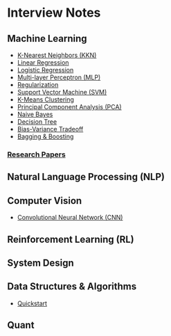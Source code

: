 # Interview Notes

## Machine Learning
- [K-Nearest Neighbors (KKN)](https://github.com/alextongdo/interview-notes/blob/main/machine-learning.md#k-nearest-neigbors-knn)
- [Linear Regression](https://github.com/alextongdo/interview-notes/blob/main/machine-learning.md#linear-regression)
- [Logistic Regression](https://github.com/alextongdo/interview-notes/blob/main/machine-learning.md#logistic-regression)
- [Multi-layer Perceptron (MLP)](https://github.com/alextongdo/interview-notes/blob/main/machine-learning.md#multi-layer-perceptron-mlp)
- [Regularization](https://github.com/alextongdo/interview-notes/blob/main/machine-learning.md#regularization)
- [Support Vector Machine (SVM)](https://github.com/alextongdo/interview-notes/blob/main/machine-learning.md#support-vector-machine-svm)
- [K-Means Clustering](https://github.com/alextongdo/interview-notes/blob/main/machine-learning.md#k-means-clustering)
- [Principal Component Analysis (PCA)](https://github.com/alextongdo/interview-notes/blob/main/machine-learning.md#principal-component-analysis-pca)
- [Naive Bayes](https://github.com/alextongdo/interview-notes/blob/main/machine-learning.md#naive-bayes)
- [Decision Tree](https://github.com/alextongdo/interview-notes/blob/main/machine-learning.md#decision-tree)
- [Bias-Variance Tradeoff](https://github.com/alextongdo/interview-notes/blob/main/machine-learning.md#bias-variance-tradeoff)
- [Bagging & Boosting](https://github.com/alextongdo/interview-notes/blob/main/machine-learning.md#bagging--boosting)

### [Research Papers]()

## Natural Language Processing (NLP)

## Computer Vision
- [Convolutional Neural Network (CNN)]()

## Reinforcement Learning (RL)

## System Design

## Data Structures & Algorithms
- [Quickstart]()

## Quant